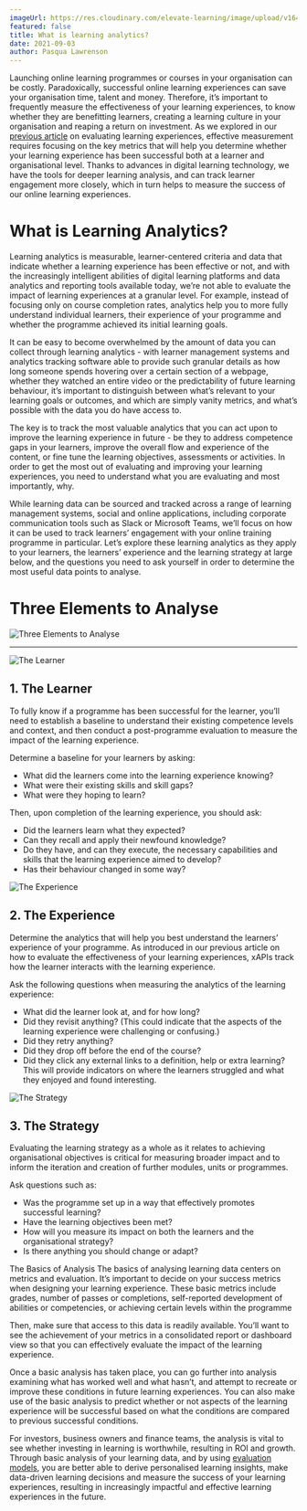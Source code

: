 ```yaml
---
imageUrl: https://res.cloudinary.com/elevate-learning/image/upload/v1643720132/site-assets/insights-cover-20_w4irbi.jpg
featured: false
title: What is learning analytics?
date: 2021-09-03
author: Pasqua Lawrenson
---
```


Launching online learning programmes or courses in your organisation can be costly. Paradoxically, successful online learning experiences can save your organisation time, talent and money. Therefore, it’s important to frequently measure the effectiveness of your learning experiences, to know whether they are benefitting learners, creating a learning culture in your organisation and reaping a return on investment. As we explored in our [previous article](https://www.elevatelearning.org/insights/how-to-measure-the-effectiveness-of-your-learning-experiences/) on evaluating learning experiences, effective measurement requires focusing on the key metrics that will help you determine whether your learning experience has been successful both at a learner and organisational level. Thanks to advances in digital learning technology, we have the tools for deeper learning analysis, and can track learner engagement more closely, which in turn helps to measure the success of our online learning experiences.

# What is Learning Analytics?

Learning analytics is measurable, learner-centered criteria and data that indicate whether a learning experience has been effective or not, and with the increasingly intelligent abilities of digital learning platforms and data analytics and reporting tools available today, we’re not able to evaluate the impact of learning experiences at a granular level. For example, instead of focusing only on course completion rates, analytics help you to more fully understand individual learners, their experience of your programme and whether the programme achieved its initial learning goals.

It can be easy to become overwhelmed by the amount of data you can collect through learning analytics - with learner management systems and analytics tracking software able to provide such granular details as how long someone spends hovering over a certain section of a webpage, whether they watched an entire video or the predictability of future learning behaviour, it’s important to distinguish between what’s relevant to your learning goals or outcomes, and which are simply vanity metrics, and what’s possible with the data you do have access to.

The key is to track the most valuable analytics that you can act upon to improve the learning experience in future - be they to address competence gaps in your learners, improve the overall flow and experience of the content, or fine tune the learning objectives, assessments or activities. In order to get the most out of evaluating and improving your learning experiences, you need to understand what you are evaluating and most importantly, why.

While learning data can be sourced and tracked across a range of learning management systems, social and online applications, including corporate communication tools such as Slack or Microsoft Teams, we’ll focus on how it can be used to track learners’ engagement with your online training programme in particular. Let’s explore these learning analytics as they apply to your learners, the learners’ experience and the learning strategy at large below, and the questions you need to ask yourself in order to determine the most useful data points to analyse.

# Three Elements to Analyse

![Three Elements to Analyse](./three-elements-to-analyse.jpg?align=middle&height=600&width=550)

<hr>

![The Learner](./the-learner.png?align=middle&height=320&width=600)

## 1. The Learner

To fully know if a programme has been successful for the learner, you’ll need to establish a baseline to understand their existing competence levels and context, and then conduct a post-programme evaluation to measure the impact of the learning experience.

Determine a baseline for your learners by asking:

- What did the learners come into the learning experience knowing?
- What were their existing skills and skill gaps?
- What were they hoping to learn?

Then, upon completion of the learning experience, you should ask:

- Did the learners learn what they expected?
- Can they recall and apply their newfound knowledge?
- Do they have, and can they execute, the necessary capabilities and skills that the learning experience aimed to develop?
- Has their behaviour changed in some way?

![The Experience](./the-experience.png?align=middle&height=320&width=600)

## 2. The Experience

Determine the analytics that will help you best understand the learners’ experience of your programme. As introduced in our previous article on how to evaluate the effectiveness of your learning experiences, xAPIs track how the learner interacts with the learning experience.

Ask the following questions when measuring the analytics of the learning experience:

- What did the learner look at, and for how long?
- Did they revisit anything? (This could indicate that the aspects of the learning experience were challenging or confusing.)
- Did they retry anything?
- Did they drop off before the end of the course?
- Did they click any external links to a definition, help or extra learning? This will provide indicators on where the learners struggled and what they enjoyed and found interesting.

![The Strategy](./the-strategy.png?align=middle&height=320&width=600)

## 3. The Strategy

Evaluating the learning strategy as a whole as it relates to achieving organisational objectives is critical for measuring broader impact and to inform the iteration and creation of further modules, units or programmes.

Ask questions such as:

- Was the programme set up in a way that effectively promotes successful learning?
- Have the learning objectives been met?
- How will you measure its impact on both the learners and the organisational strategy?
- Is there anything you should change or adapt?

The Basics of Analysis
The basics of analysing learning data centers on metrics and evaluation. It’s important to decide on your success metrics when designing your learning experience. These basic metrics include grades, number of passes or completions, self-reported development of abilities or competencies, or achieving certain levels within the programme

Then, make sure that access to this data is readily available. You’ll want to see the achievement of your metrics in a consolidated report or dashboard view so that you can effectively evaluate the impact of the learning experience.

Once a basic analysis has taken place, you can go further into analysis examining what has worked well and what hasn’t, and attempt to recreate or improve these conditions in future learning experiences. You can also make use of the basic analysis to predict whether or not aspects of the learning experience will be successful based on what the conditions are compared to previous successful conditions.

For investors, business owners and finance teams, the analysis is vital to see whether investing in learning is worthwhile, resulting in ROI and growth. Through basic analysis of your learning data, and by using [evaluation models](https://www.elevatelearning.org/insights/how-to-measure-the-effectiveness-of-your-learning-experiences/), you are better able to derive personalised learning insights, make data-driven learning decisions and measure the success of your learning experiences, resulting in increasingly impactful and effective learning experiences in the future.
